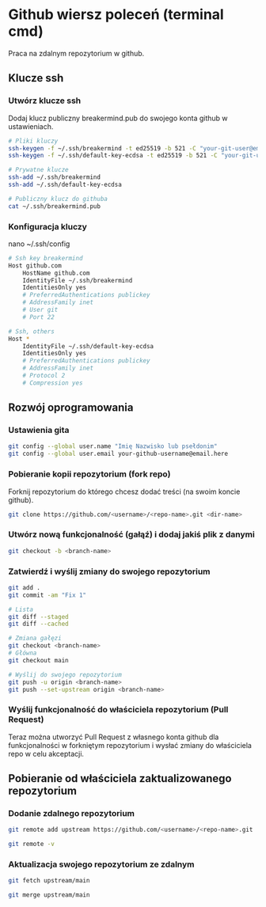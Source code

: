 # Github wiersz poleceń (terminal cmd)
Praca na zdalnym repozytorium w github.

## Klucze ssh

### Utwórz klucze ssh
Dodaj klucz publiczny breakermind.pub do swojego konta github w ustawieniach.
```sh
# Pliki kluczy
ssh-keygen -f ~/.ssh/breakermind -t ed25519 -b 521 -C "your-git-user@email.here"
ssh-keygen -f ~/.ssh/default-key-ecdsa -t ed25519 -b 521 -C "your-git-user@email.here"

# Prywatne klucze
ssh-add ~/.ssh/breakermind
ssh-add ~/.ssh/default-key-ecdsa

# Publiczny klucz do githuba
cat ~/.ssh/breakermind.pub
```

### Konfiguracja kluczy
nano ~/.ssh/config
```sh
# Ssh key breakermind
Host github.com
	HostName github.com    
	IdentityFile ~/.ssh/breakermind
	IdentitiesOnly yes
	# PreferredAuthentications publickey    
	# AddressFamily inet
	# User git  
	# Port 22

# Ssh, others
Host *
	IdentityFile ~/.ssh/default-key-ecdsa
	IdentitiesOnly yes
	# PreferredAuthentications publickey
	# AddressFamily inet
	# Protocol 2
	# Compression yes 
```

## Rozwój oprogramowania

### Ustawienia gita
```sh
git config --global user.name "Imię Nazwisko lub psełdonim"
git config --global user.email your-github-username@email.here
```

### Pobieranie kopii repozytorium (fork repo)
Forknij repozytorium do którego chcesz dodać treści (na swoim koncie github).
```sh
git clone https://github.com/<username>/<repo-name>.git <dir-name>
```

### Utwórz nową funkcjonalność (gałąź) i dodaj jakiś plik z danymi
```sh
git checkout -b <branch-name>
```

### Zatwierdź i wyślij zmiany do swojego repozytorium
```sh
git add .
git commit -am "Fix 1"

# Lista
git diff --staged
git diff --cached

# Zmiana gałęzi
git checkout <branch-name>
# Główna
git checkout main

# Wyślij do swojego repozytorium
git push -u origin <branch-name>
git push --set-upstream origin <branch-name>
```

### Wyślij funkcjonalność do właściciela repozytorium (Pull Request)
Teraz można utworzyć Pull Request z własnego konta github dla funkcjonalności w forkniętym repozytorium i wysłać zmiany do właściciela repo w celu akceptacji.

## Pobieranie od właściciela zaktualizowanego repozytorium

### Dodanie zdalnego repozytorium
```sh
git remote add upstream https://github.com/<username>/<repo-name>.git

git remote -v
```

### Aktualizacja swojego repozytorium ze zdalnym
```sh
git fetch upstream/main

git merge upstream/main
```
